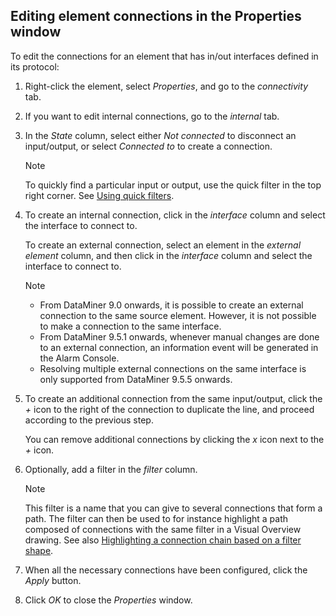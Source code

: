 ## Editing element connections in the Properties window

To edit the connections for an element that has in/out interfaces defined in its protocol:

1. Right-click the element, select *Properties*, and go to the *connectivity* tab.

2. If you want to edit internal connections, go to the *internal* tab.

3. In the *State* column, select either *Not connected* to disconnect an input/output, or select *Connected to* to create a connection.

    > [!NOTE]
    > To quickly find a particular input or output, use the quick filter in the top right corner. See [Using quick filters](../../part_1/GettingStarted/Using_quick_filters.md).

4. To create an internal connection, click in the *interface* column and select the interface to connect to.

    To create an external connection, select an element in the *external element* column, and then click in the *interface* column and select the interface to connect to.

    > [!NOTE]
    > -  From DataMiner 9.0 onwards, it is possible to create an external connection to the same source element. However, it is not possible to make a connection to the same interface.
    > -  From DataMiner 9.5.1 onwards, whenever manual changes are done to an external connection, an information event will be generated in the Alarm Console.
    > -  Resolving multiple external connections on the same interface is only supported from DataMiner 9.5.5 onwards.

5. To create an additional connection from the same input/output, click the *+* icon to the right of the connection to duplicate the line, and proceed according to the previous step.

    You can remove additional connections by clicking the *x* icon next to the *+* icon.

6. Optionally, add a filter in the *filter* column.

    > [!NOTE]
    > This filter is a name that you can give to several connections that form a path. The filter can then be used to for instance highlight a path composed of connections with the same filter in a Visual Overview drawing. See also [Highlighting a connection chain based on a filter shape](../../part_2/visio/Highlighting_a_connection_chain_based_on_a_filter_shape.md).

7. When all the necessary connections have been configured, click the *Apply* button.

8. Click *OK* to close the *Properties* window.
